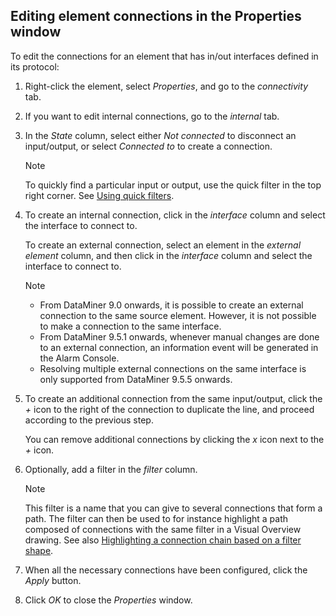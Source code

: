 ## Editing element connections in the Properties window

To edit the connections for an element that has in/out interfaces defined in its protocol:

1. Right-click the element, select *Properties*, and go to the *connectivity* tab.

2. If you want to edit internal connections, go to the *internal* tab.

3. In the *State* column, select either *Not connected* to disconnect an input/output, or select *Connected to* to create a connection.

    > [!NOTE]
    > To quickly find a particular input or output, use the quick filter in the top right corner. See [Using quick filters](../../part_1/GettingStarted/Using_quick_filters.md).

4. To create an internal connection, click in the *interface* column and select the interface to connect to.

    To create an external connection, select an element in the *external element* column, and then click in the *interface* column and select the interface to connect to.

    > [!NOTE]
    > -  From DataMiner 9.0 onwards, it is possible to create an external connection to the same source element. However, it is not possible to make a connection to the same interface.
    > -  From DataMiner 9.5.1 onwards, whenever manual changes are done to an external connection, an information event will be generated in the Alarm Console.
    > -  Resolving multiple external connections on the same interface is only supported from DataMiner 9.5.5 onwards.

5. To create an additional connection from the same input/output, click the *+* icon to the right of the connection to duplicate the line, and proceed according to the previous step.

    You can remove additional connections by clicking the *x* icon next to the *+* icon.

6. Optionally, add a filter in the *filter* column.

    > [!NOTE]
    > This filter is a name that you can give to several connections that form a path. The filter can then be used to for instance highlight a path composed of connections with the same filter in a Visual Overview drawing. See also [Highlighting a connection chain based on a filter shape](../../part_2/visio/Highlighting_a_connection_chain_based_on_a_filter_shape.md).

7. When all the necessary connections have been configured, click the *Apply* button.

8. Click *OK* to close the *Properties* window.
